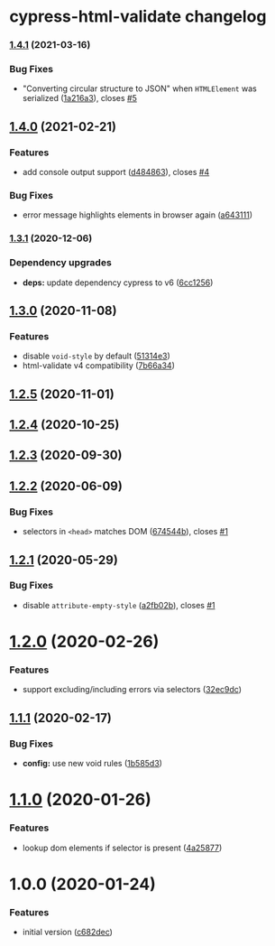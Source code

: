 # cypress-html-validate changelog

### [1.4.1](https://gitlab.com/html-validate/cypress-html-validate/compare/v1.4.0...v1.4.1) (2021-03-16)

### Bug Fixes

- "Converting circular structure to JSON" when `HTMLElement` was serialized ([1a216a3](https://gitlab.com/html-validate/cypress-html-validate/commit/1a216a323700c710e47ace18e8d6987394cdd63f)), closes [#5](https://gitlab.com/html-validate/cypress-html-validate/issues/5)

## [1.4.0](https://gitlab.com/html-validate/cypress-html-validate/compare/v1.3.1...v1.4.0) (2021-02-21)

### Features

- add console output support ([d484863](https://gitlab.com/html-validate/cypress-html-validate/commit/d484863e0955baefef737c7f16d9a9877fe91aed)), closes [#4](https://gitlab.com/html-validate/cypress-html-validate/issues/4)

### Bug Fixes

- error message highlights elements in browser again ([a643111](https://gitlab.com/html-validate/cypress-html-validate/commit/a643111fa26497ad750b4d99d2e58d3bdc8a5090))

### [1.3.1](https://gitlab.com/html-validate/cypress-html-validate/compare/v1.3.0...v1.3.1) (2020-12-06)

### Dependency upgrades

- **deps:** update dependency cypress to v6 ([6cc1256](https://gitlab.com/html-validate/cypress-html-validate/commit/6cc125689eae4669fca4622b958b9a6e168a200b))

## [1.3.0](https://gitlab.com/html-validate/cypress-html-validate/compare/v1.2.5...v1.3.0) (2020-11-08)

### Features

- disable `void-style` by default ([51314e3](https://gitlab.com/html-validate/cypress-html-validate/commit/51314e3b80e3efb8c3fa0f89db00e036f6d55d14))
- html-validate v4 compatibility ([7b66a34](https://gitlab.com/html-validate/cypress-html-validate/commit/7b66a344df8ff2faa3b15e4c0451c34a08da88cf))

## [1.2.5](https://gitlab.com/html-validate/cypress-html-validate/compare/v1.2.4...v1.2.5) (2020-11-01)

## [1.2.4](https://gitlab.com/html-validate/cypress-html-validate/compare/v1.2.3...v1.2.4) (2020-10-25)

## [1.2.3](https://gitlab.com/html-validate/cypress-html-validate/compare/v1.2.2...v1.2.3) (2020-09-30)

## [1.2.2](https://gitlab.com/html-validate/cypress-html-validate/compare/v1.2.1...v1.2.2) (2020-06-09)

### Bug Fixes

- selectors in `<head>` matches DOM ([674544b](https://gitlab.com/html-validate/cypress-html-validate/commit/674544bd369fd2f69540659aff65f0829df4f50e)), closes [#1](https://gitlab.com/html-validate/cypress-html-validate/issues/1)

## [1.2.1](https://gitlab.com/html-validate/cypress-html-validate/compare/v1.2.0...v1.2.1) (2020-05-29)

### Bug Fixes

- disable `attribute-empty-style` ([a2fb02b](https://gitlab.com/html-validate/cypress-html-validate/commit/a2fb02bc3832622987f3663e6f444b9f105148b8)), closes [#1](https://gitlab.com/html-validate/cypress-html-validate/issues/1)

# [1.2.0](https://gitlab.com/html-validate/cypress-html-validate/compare/v1.1.1...v1.2.0) (2020-02-26)

### Features

- support excluding/including errors via selectors ([32ec9dc](https://gitlab.com/html-validate/cypress-html-validate/commit/32ec9dc87db9c86909edb26961111117f7ff1e1d))

## [1.1.1](https://gitlab.com/html-validate/cypress-html-validate/compare/v1.1.0...v1.1.1) (2020-02-17)

### Bug Fixes

- **config:** use new void rules ([1b585d3](https://gitlab.com/html-validate/cypress-html-validate/commit/1b585d3110533981201c88b570649796e82c712a))

# [1.1.0](https://gitlab.com/html-validate/cypress-html-validate/compare/v1.0.0...v1.1.0) (2020-01-26)

### Features

- lookup dom elements if selector is present ([4a25877](https://gitlab.com/html-validate/cypress-html-validate/commit/4a25877f44038e506092340d438deac8b68c83c0))

# 1.0.0 (2020-01-24)

### Features

- initial version ([c682dec](https://gitlab.com/html-validate/cypress-html-validate/commit/c682decb0c05f4a99dccc6b2ccc01bdc2346977d))
